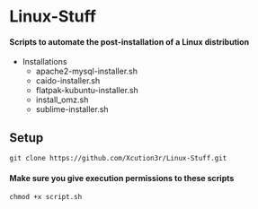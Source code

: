 # Linux-Stuff
#### Scripts to automate the post-installation of a Linux distribution
- Installations
  - apache2-mysql-installer.sh
  - caido-installer.sh
  - flatpak-kubuntu-installer.sh
  - install_omz.sh
  - sublime-installer.sh
## Setup
```shell
git clone https://github.com/Xcution3r/Linux-Stuff.git
```
#### Make sure you give execution permissions to these scripts
```shell
chmod +x script.sh
```
